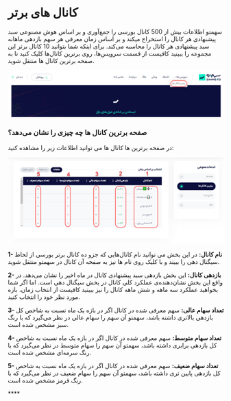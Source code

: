 # کانال های برتر

سهمتو اطلاعات بیش از 500 کانال بورسی را جمع‌آوری و بر اساس هوش مصنوعی سبد پیشنهادی هر کانال را استخراج میکند و بر اساس زمان معرفی هر سهم بازدهی ماهانه سبد پیشنهادی هر کانال را محاسبه می‌کند. برای اینکه شما بتوانید 10 کانال برتر این مجموعه را ببینید کافیست از قسمت سرویس‌ها، روی برترین کانال‌ها کلیک کنید تا به صفحه برترین کانال ها منتقل شوید.

![&#x648;&#x631;&#x648;&#x62F; &#x628;&#x647; &#x635;&#x641;&#x62D;&#x647; &#x628;&#x631;&#x62A;&#x631;&#x6CC;&#x646; &#x6A9;&#x627;&#x646;&#x627;&#x644; &#x647;&#x627;](../.gitbook/assets/brtryn-kanal-ha.png)

### صفحه برترین کانال ها چه چیزی را نشان می‌دهد؟

در صفحه برترین ها کانال ها می توانید اطلاعات زیر را مشاهده کنید:

![](../.gitbook/assets/brtryn-kanalha.png)

**1- نام کانال:** در این بخش می توانید نام کانال‌هایی که جزو ده کانال برتر بورسی از لحاظ سیگنال دهی را ببیند و با کلیک روی نام ها نیز به صفحه آن کانال در سهمتو منتقل شوید.

**2- بازدهی کانال:** این بخش بازدهی سبد پبشنهادی کانال در ماه اخیر را نشان می‌دهد. در واقع این بخش نشان‌دهنده‌ی عملکرد کلی کانال در بخش سیگنال دهی است. اما اگر شما بخواهید عملکرد سه ماهه و شش ماهه کانال را نیز ببینید کافیست از انتخاب زمان، بازه مورد نظر خود را انتخاب کنید.

**3- تعداد سهام عالی:** سهم معرفی شده در کانال اگر در بازه یک ماه نسبت به شاخص کل بازدهی بالاتری داشته باشد، سهمتو آن سهم را سهام عالی در نظر می‌گیرد که با رنگ سبز مشخص شده است.

**4- تعداد سهام متوسط:** سهم معرفی شده در کانال اگر در بازه یک ماه نسبت به شاخص کل بازدهی برابری داشته باشد، سهمتو آن سهم را سهام متوسط در نظر می‌گیرد که با رنگ سرمه‌ای مشخص شده است.

**5- تعداد سهام ضعیف:** سهم معرفی شده در کانال اگر در بازه یک ماه نسبت به شاخص کل بازدهی پایین تری داشته باشد، سهمتو آن سهم را سهام ضعیف در نظر می‌گیرد که با رنگ قرمز مشخص شده است.

\*\*\*\*





